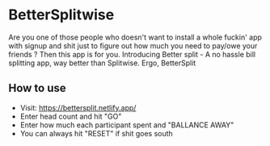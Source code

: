 # BetterSplitwise
Are you one of those people who doesn't want to install a whole fuckin' app with signup and shit just to figure out how much you need to pay/owe your friends ? Then this app is for you.
Introducing Better split - A no hassle bill splitting app, way better than Splitwise. Ergo, BetterSplit

## How to use
* Visit: https://bettersplit.netlify.app/
* Enter head count and hit "GO"
* Enter how much each participant spent and "BALLANCE AWAY" 
* You can always hit "RESET" if shit goes south
